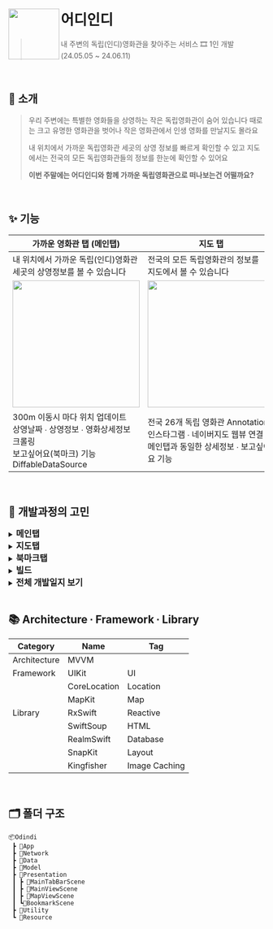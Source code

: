 
# 어디인디<img src="https://github.com/chldudqlsdl/ODindi/assets/83645833/8587f87b-2694-4b3f-b1fc-74d39d429770" align=left width=100>

>내 주변의 독립(인디)영화관을 찾아주는 서비스 🎞️
> 1인 개발 (24.05.05 ~ 24.06.11)

<br />

## 💭 소개

> 우리 주변에는 특별한 영화들을 상영하는 작은 독립영화관이 숨어 있습니다
> 때로는 크고 유명한 영화관을 벗어나 작은 영화관에서 인생 영화를 만날지도 몰라요
> 
> 내 위치에서 가까운 독립영화관 세곳의 상영 정보를 빠르게 확인할 수 있고
> 지도에서는 전국의 모든 독립영화관들의 정보를 한눈에 확인할 수 있어요
> 
> **이번 주말에는 어디인디와 함께 가까운 독립영화관으로 떠나보는건 어떨까요?**

<br />

## ✨ 기능 
|가까운 영화관 탭 (메인탭)|지도 탭|북마크 탭|
|-|-|-|
|내 위치에서 가까운 독립(인디)영화관 <br> 세곳의 상영정보를 볼 수 있습니다|전국의 모든 독립영화관의 정보를 <br>지도에서 볼 수 있습니다 | 보고싶어요(북마크)한 영화가 <br> 이곳에 보관됩니다|
|<img width="250" src="https://github.com/chldudqlsdl/Brown-Diary/assets/83645833/74a48c0a-8091-4d23-a479-dc087f51533f">|<img width="250" src="https://github.com/chldudqlsdl/Brown-Diary/assets/83645833/4f6932f3-fd25-403a-84ea-c760d6e76564">|<img width="250" src="https://github.com/chldudqlsdl/Brown-Diary/assets/83645833/811c02ff-02a3-498e-b69d-ac3b21ea2c8d">|
| 300m 이동시 마다 위치 업데이트 <br> 상영날짜 ∙ 상영정보 ∙ 영화상세정보 크롤링 <br> 보고싶어요(북마크) 기능 <br> DiffableDataSource | 전국 26개 독립 영화관 Annotation <br> 인스타그램 ∙ 네이버지도 웹뷰 연결 <br> 메인탭과 동일한 상세정보 ∙ 보고싶어요 기능 | RealmDB 에 저장된 데이터 표출 <br> 보고싶어요 취소시 메인탭 업데이트|

<br />


## 🤔 개발과정의 고민

<details>
<summary><strong style="font-size: 1.2em;">메인탭</strong></summary>

## 간헐적으로 날짜 ∙ 포스터 안나오던 에러 픽스

<aside>
💡 시뮬레이터 재생버튼을 눌러 앱을 실행하면 높은 확률(가끔 됨)로 날짜 ∙ 포스터가 표출되지 않는 이슈

</aside>

### 어디서 문제가 발생하나

- flatMap 으로 값이 전달이 안되고 있음을 파악

```swift
selectedCinema
    .do(onNext: { [weak self] _ in self?.didSelectDate.onNext(0) })
    .flatMap { cinema in
        return CinemaService.shared.fetchCinemaCalendar(cinema: cinema)
    }
    .subscribe(on: ConcurrentDispatchQueueScheduler(qos: .background))
    .do(onNext: { [weak self] _ in self?.isLoading.onNext(false)})
    .bind(to: selectedCinemaCalendar)
    .disposed(by: disposeBag)
```

### BehaviorSubject

- 기존에 `selectedCinema` 가 `PublishSubject` 로 정의되어 있는데
- 이를 `BehaviorSubject` 로 바꾸면 에러가 해결 됨
- **그렇다면 Subject 가 넘겨주는 값 보다 Subscribe 가 늦게 일어난다는 말인데…**

```swift
var selectedCinema: PublishSubject<IndieCinema> { get }
```

### debug

- **debug 를 해보면 실제로 selectedCinema 에 값이 전달되는 시점이, 구독 되는 시점보다 빠르다!**
    - PublishSubject 이기 때문에 값이 전달되고 나서, 구독이 되면 이전에 전달됨 값은 사라진다
    
    <img width="600" alt="ss" src="https://github.com/chldudqlsdl/Brown-Diary/assets/83645833/e6a46f78-68ed-4e4d-ae7d-ead7d73abccb">

    
- 근데 콘솔을 보면 74 ∙ 79 빼고 모든 Observable 은 대부분 vm 이 Init 되자마자 곧바로 subscribed 가 됨
    - 심지어 viewWillAppear 보다도 빠르게
- 얘네의 공통점 `.subscribe(on: ConcurrentDispatchQueueScheduler(qos: .background))` 가 작성된 코드
    - `.subscribe(on:)` 은 이상의 코드에 있어서 구독이 지정한 스케줄러(스레드)에서 돌아가게 만든다
    - 스레드를 바꿔주는 과정이 모종의 이유로 subscribe 를 지연시키고, 구독보다 값 전달이 먼저 일어나면서 값은 무시되고 이후의 스트림이 진행이 안되면서 화면에 아무것도 안뜨게 되는 것

### `.subscribe(on:)`

- 얘를 작성해주면 가장 위에 있는 Observable 의 이벤트 처리가 지정된 스레드에서 시작된다
    - 별다른 지시가 없으면 이하의 모든 스트림은 지정된 스레드에서 진행된다
- 현재 프로젝트에서는 스레드를 바꿔주려다 시간이 지연되어 아무 값도 못 받아 온다
    - 미스테리한 건 가끔 될 때는 지맘대로 `.subscribe(on:)` 을 써줘도 mainThread 에서 돌더라
        - 그래서 될 때 보라색 메시지가 나왔던 것

### 해결책

- `CinemaService.shared.fetchCinemaCalendar(cinema: cinema)` 에 직접 써줬다, 이 작업은 시간이 많이 소모되는 것이랑 상관 없기에 절대 에러가 발생할 일이 없다

```swift
.flatMap { cinema in
        return CinemaService.shared.fetchCinemaCalendar(cinema: cinema)
            .subscribe(on: ConcurrentDispatchQueueScheduler(qos: .background))
    }
```
---

## flatMap → flatMapLatest

### 영화관 변경시 날짜에 맞는 영화 정보가 제대로 표출되지 않는 문제 발생

- 원인 : flatMap 에 Event 가 들어가는 순서대로 값이 튀어나오는게 아니라 순서를 무시하고 빨리 도착하는대로 값이 튀어나온다

### flatMap → flatMapLatest

- flatMap
    - 초록색 마블이 먼저 들어가도 파란색 마블보다 늦게 나오기도 함
    
    <img width="748" alt="3" src="https://github.com/chldudqlsdl/Brown-Diary/assets/83645833/8a85fa7f-fb7c-41e8-95ec-21facf3be485">
    
- flatMapLatest
    - 이름 그대로 최신의 것만 flatMap 한다!
    - 초록색 마블을 처리하는 중 파란색 마블이 들어오면 초록색 마블의 작업을 중단한다
    
    <img width="748" alt="3" src="https://github.com/chldudqlsdl/Brown-Diary/assets/83645833/f1fbe418-c1d2-4091-a97a-412788777ba7">
    

### 코드

```swift
Observable
    .combineLatest(selectedCinema, selectedCinemaCalendar, didSelectDate) { cinema, calendar, dateIndex -> (IndieCinema, String)? in
        guard !calendar.alldays.isEmpty else { return nil }
        return (cinema, calendar.alldays[dateIndex])
    }
    .compactMap { $0 }
    .flatMapLatest { cinemaAndDate in
        return CinemaService.shared.fetchCinemaSchedule(cinema: cinemaAndDate.0, date: cinemaAndDate.1)
    }
    .bind(to: selectedDateMovieSchedule)
    .disposed(by: disposeBag)
```
---
## dequeueReusableCell

<aside>
💡 에러발생 : Cell 의 UI에 TapGesture 를 연결하여 이를 VC 로 보내고 다시 VM 으로 보내서 프린트를 하는데 이벤트가 자꾸 여러번 찍힌다

</aside>

### 범인은 bind()?

- TapGeture 가 발생하면, 이를 VC 로 보내는데, bind() 함수가 여러번 실행되어서 한번 터치를 해도 여러번 VC 로 넘어가는 듯
    - 근데 대체 왜 여러번 실행되는 겨?

```swift
// MovieCell

override init(frame: CGRect) {
    super.init(frame: frame)
    layout()
    bind()
}

func bind() {
    watchLaterTapGesture.rx.event
        .bind { [weak self] _ in
            guard let movieSchedule = self?.movieSchedule else { return }
            self?.watchLaterButtonTapped.onNext(movieSchedule.code)
        }
        .disposed(by: disposeBag)
}
```

### 혹시 dequeueReusableCell bind() 가 여러번 실행되나?

- MovieCell 은 dequeueReusableCell 의 형태로 구성되어 있다
- 이를 사용하면 실제 갯수만큼 셀을 만드는 것이 아니라, 조금만 만들어서 이를 계속 재활용한다
- 아 그렇다면 Cell이 Reuse 되면, bind() 함수가 실행되는 건가?

### 응 아니야~

- bind() 함수에 프린트를 찍어보면, 여러번 실행되지 않는다
- 게다가 bind() 는 현재 init() 에 올라가 있고, init 은 5번? 정도 생성됨 → Reusable 하니까

### 진짜 범인은 바로

- CinemaVC 에서 cell 의 Subject 값을 받고 있는데, cell 이 리유즈 될 때 얘가 계속 생겨났던 것…

```swift
movieDataSource = UICollectionViewDiffableDataSource(collectionView: movieCollectionView, cellProvider: { collectionView, indexPath, item in
    let cell = collectionView.dequeueReusableCell(withReuseIdentifier: "MovieCell", for: indexPath) as! MovieCell
    cell.movieSchedule = item
    
    cell.watchLaterButtonTapped
        .bind { movieCode in
            self.viewModel.watchLaterButtonTapped.onNext(movieCode)
        }
        .disposed(by: cell.disposeBag)
 
    return cell
})
```

### 어떻게 해결하나요?

- cell 이 리유즈될 때 이전의 인스턴스가 가지고 있던 스트림을 모두 dispose 시켜버리자
    - 위의 진범 스트림도 cell.disposeBag 에 들어가 있다!

```swift
override func prepareForReuse() {
    self.disposeBag = DisposeBag()
}
```

- 그리고 하나더
    - bind() 를 configure 로 옮겨주기 → 옮겨주지 않으면 bind()는 이닛에 작성되어 있기 때문에 한번 스트림이 사라지면 다시 회복이 안된다!

</details>

<details>
<summary><strong style="font-size: 1.2em;">지도탭</strong></summary>
  

## 라이브러리 쓰지 않고 RxCocoa 와 MKMapViewDelegate 연결하기
### Proxy 만들기

```swift
class RxMKMapViewDelegateProxy: DelegateProxy<MKMapView, MKMapViewDelegate>, DelegateProxyType, MKMapViewDelegate {
    static func registerKnownImplementations() {
        self.register { mapview -> RxMKMapViewDelegateProxy in
            RxMKMapViewDelegateProxy(parentObject: mapview, delegateProxy: self)
        }
    }
    
    static func currentDelegate(for object: MKMapView) -> MKMapViewDelegate? {
        return object.delegate
    }
    
    static func setCurrentDelegate(_ delegate: MKMapViewDelegate?, to object: MKMapView) {
        object.delegate = delegate
    }
}
```
### Delegate 함수와 연결

```swift
extension Reactive where Base: MKMapView {
    
    var delegate: DelegateProxy<MKMapView, MKMapViewDelegate> {
        return RxMKMapViewDelegateProxy.proxy(for: self.base)
    }
    
    var didSelect: Observable<MKAnnotationView> {
        return delegate.methodInvoked(#selector(MKMapViewDelegate.mapView(_:didSelect:)))
            .map { params in
                print(params)
                return params[1] as! MKAnnotationView
            }
    }
}
```
</details>
  
<details>
<summary><strong style="font-size: 1.2em;">북마크탭</strong></summary>

## DiffableDataSource & Realm

<aside>
💡 북마크(보고싶어요) 한 영화를 RealmDB 에 저장하는데, 삭제를 하고 DiffableDataSource 가 갱신되는 과정에서 크래시가 발생

</aside>

### 문제상황

- Realm 과 DiffableDataSource 를 함께 사용하고 있을 때
- Realm 의 데이터를 삭제하면
- 에러메시지 : Thread 1: "Object has been deleted or invalidated.”

### 원인

- **DiffableDataSource 는 데이터가 변하면 이전에 가지고 있던 상태와 비교해서 뷰를 갱신함**
- **Realm Object 로 생성된 객체는 삭제후 Realm DB 에서 참조할 수 없도록 예외처리가 들어가 있다**
- **삭제된 객체에 DiffableDataSource 가 접근하려 해서 충돌이 생기는 것**

### 해결방법

- 데이터 모델을 수정하여 삭제시 isDeleted = true 로 만들어 놓고 (삭제는 안된 상태), DiffableDataSource 업데이트가 끝난후 (viewDidAppear 이후)  isDeleted == true 인 인스턴스 삭제
  - 이 방법을 채택함!
    
    ```swift
    class WatchLater: Object {
        
        @Persisted(primaryKey: true) var movieCode: String
        @Persisted var date: Date = Date()
        @Persisted var isDeleted: Bool = false
        
        convenience init(_ movieCode: String) {
            self.init()
            self.movieCode = movieCode
        }
    }
    ```
    
- `applySnapshotUsingReloadData` 을 사용
    - iOS15 이상 에서만 사용이 가능해 선택하지 않음
    - DiffableDataSource 의 애니메이션도 사용할 수 없음
 
</details>
<details>
<summary><strong style="font-size: 1.2em;">빌드</strong></summary>

## 라이브러리는 두 종류가 있다
### 에러발생

- 지금까지 시뮬레이터로만 빌드하다가 처음으로 실기기 빌드하는 과정에서 아래와 같은 에러가 발생
  <img width="300" alt="0" src="https://github.com/chldudqlsdl/Brown-Diary/assets/83645833/7abed995-3e26-482b-96b2-74c646894a8f">
- 타겟 → 라이브러리로 가보면
- RxCocoa 와 같이 RxCocoa-Dynamic 이 있는 것을 알 수 있다
    - 그럼 라이브러리가 여러 종류라는 건가?


  
<img width="300" alt="5" src="https://github.com/chldudqlsdl/Brown-Diary/assets/83645833/4eaf142f-cc2f-48e8-90f7-44a856723c33">

### 문제해결

- 그러고보면 지금까지 spm 을 통해 라이브러리 추가할 때 무지성으로 여러개의 라이브러리를 추가해왔었고 그 과정에서 복수의 라이브러리가 매번 추가되었던 것
- Dynamic 이 적힌 라이브러리 들을 저 리스트에서 빼주면 빌드는 제대로 된다
- 참고로 시뮬레이터는 실 기기 빌드와는 많이 달라서 라이브러리가 복수로 올라가도 알아서 잘 처리하는 듯…

### Library?

- Xcode Target 의 일부로 빌드되지 않은 코드 및 데이터 조각
- 라이브러리와 앱의 소스코드용 파일을 병합하는 프로세스를 Link 라고 함
    - 컴파일 할 때 Link 실행
- 이 Link 방식에 따라 두가지 종류의 라이브러리로 분류된다
    - Static - 정적
    - Dynamic - 동적
### Static Library

<img width="300" alt="0" src="https://github.com/chldudqlsdl/Brown-Diary/assets/83645833/67d654cb-63ae-456f-9b99-c68791126931">

- 여러 라이브러리들이 Static linker 로 병합되고
- 병합된 결과가 내가 작성한 코드와 합쳐져서 executable file 이 만들어짐
- 큰 exe file → 느린 시작 시간 + 큰 메모리 공간
- Library Update 시 다시 Link 해야 결과가 반영

### Dynamic Library

<img width="300" alt="0" src="https://github.com/chldudqlsdl/Brown-Diary/assets/83645833/f2394658-3639-4b1d-a03a-b044547233c8">

- linker 로 병합되는 것은 똑같은데
- 병합된 결과의 참조만 exe file 에 포함됨 → 별도의 라이브러리 파일이 존재
- 그래서 매번 앱을 실행할 때 마다 주소 공간에 로드되고, 런치하는데 시간이 오래 걸린다
  
### 라이브러리 별로 빌드 산출물 폴더 ∙ 실행 파일이 어떻게 바뀌는지 실험
  
[실험 결과 링크](https://slowsteadybrown.notion.site/Library-63da20ea88374e91924bf3f7247f8e15?pvs=4)
  
</details>
<details>
<summary><strong style="font-size: 1.2em;">전체 개발일지 보기</strong></summary>

  
[실험 결과 링크](https://slowsteadybrown.notion.site/266fc8054a4240d8aca1cc07f0155d0e?pvs=4)
  
</details>

<br />

## 📚 Architecture ∙ Framework ∙ Library

| Category| Name | Tag |
| ---| --- | --- |
| Architecture| MVVM |  |
| Framework| UIKit | UI |
| | CoreLocation | Location    |
| | MapKit | Map |
|Library | RxSwift |Reactive  |
| | SwiftSoup | HTML  |
| | RealmSwift | Database |
| | SnapKit | Layout |
| | Kingfisher | Image Caching |

<br />

## 🗂 폴더 구조
~~~
📦Odindi
 ┣ 📂App
 ┣ 📂Network
 ┣ 📂Data
 ┣ 📂Model
 ┣ 📂Presentation
 ┃ ┣ 📂MainTabBarScene
 ┃ ┣ 📂MainViewScene
 ┃ ┣ 📂MapViewScene
 ┃ ┗📂BookmarkScene
 ┣ 📂Utility
 ┗ 📂Resource
~~~
